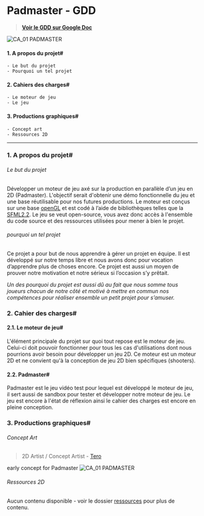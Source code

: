 Padmaster - GDD
=============

> [**Voir le GDD sur Google Doc**](http://derpy.me/GDD "lien vers le GDD")

![CA_01 PADMASTER](http://image.noelshack.com/fichiers/2015/13/1427321619-ca01-p.jpg)

#### **1. A propos du projet**#
	- Le but du projet
	- Pourquoi un tel projet

#### **2. Cahiers des charges**#
	- Le moteur de jeu
	- Le jeu

#### **3. Productions graphiques**#
	- Concept art
	- Ressources 2D

------

### **1. A propos du projet**#

###### Le but du projet #
Développer un moteur de jeu axé sur la production en parallèle d’un jeu en 2D (Padmaster). L'objectif serait d'obtenir une démo fonctionnelle du jeu et une base réutilisable pour nos futures productions. 
Le moteur est conçus sur une base [openGL](https://www.opengl.org/) et est codé à l’aide de bibliothèques telles que la [SFML2.2](http://www.sfml-dev.org/index-fr.php).
Le jeu se veut open-source, vous avez donc accès à l'ensemble du code source et des ressources utilisées pour mener à bien le projet.

###### pourquoi un tel projet  #
Ce projet a pour but de nous apprendre à gérer un projet en équipe. Il est développé sur notre temps libre et nous avons donc pour vocation d’apprendre plus de choses encore.
Ce projet est aussi un moyen de prouver notre motivation et notre sérieux si l’occasion s’y prêtait. 

*Un des pourquoi du projet est aussi dû au fait que nous somme tous joueurs chacun de notre côté et motivé à mettre en commun nos compétences pour réaliser ensemble un petit projet pour s’amuser.*

### **2. Cahier des charges**#

#### **2.1. Le moteur de jeu**#
L'élément principale du projet sur quoi tout repose est le moteur de jeu. Celui-ci doit pouvoir fonctionner pour tous les cas d'utilisations dont nous pourrions avoir besoin pour développer un jeu 2D. Ce moteur est un moteur 2D et ne convient qu'à la conception de jeu 2D bien spécifiques (shooters).

#### **2.2. Padmaster**#
Padmaster est le jeu vidéo test pour lequel est développé le moteur de jeu, il sert aussi de sandbox pour tester et développer notre moteur de jeu.
Le jeu est encore à l'état de réflexion ainsi le cahier des charges est encore en pleine conception.

### **3. Productions graphiques**#

###### Concept Art #

> 2D Artist / Concept Artist - [Tero](http://teroratsu.deviantart.com/ "deviantArt")

early concept for Padmaster ![CA_01 PADMASTER](http://image.noelshack.com/fichiers/2015/13/1427321619-ca01-p.jpg)

###### Ressources 2D #

Aucun contenu disponible - voir le dossier [ressources](https://github.com/teroratsu/Padmaster/tree/master/ressources) pour plus de contenu.




